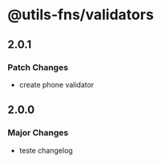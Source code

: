 # @utils-fns/validators

## 2.0.1

### Patch Changes

- create phone validator

## 2.0.0

### Major Changes

- teste changelog
